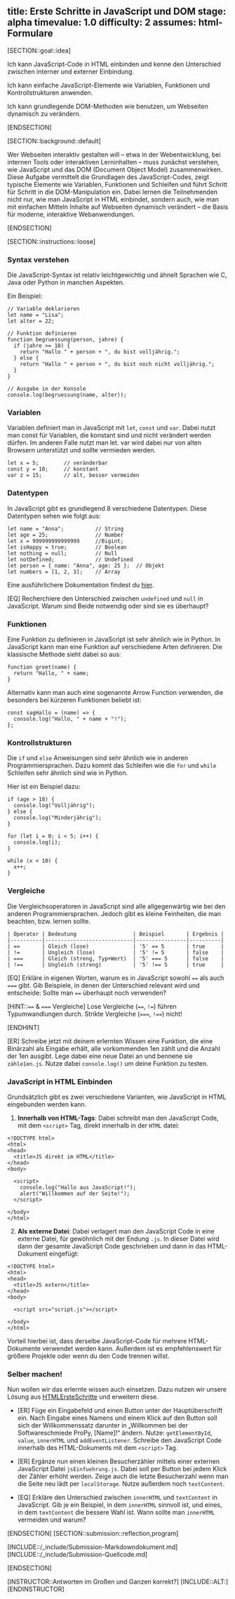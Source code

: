 title: Erste Schritte in JavaScript und DOM
stage: alpha
timevalue: 1.0
difficulty: 2
assumes: html-Formulare 
---

[SECTION::goal::idea]

Ich kann JavaScript-Code in HTML einbinden und kenne den Unterschied zwischen interner und externer Einbindung.

Ich kann einfache JavaScript-Elemente wie Variablen, Funktionen und Kontrollstrukturen anwenden.

Ich kann grundlegende DOM-Methoden wie benutzen, um Webseiten dynamisch zu verändern.

[ENDSECTION]


[SECTION::background::default]

Wer Webseiten interaktiv gestalten will – etwa in der Webentwicklung, bei internen Tools oder interaktiven Lerninhalten – muss zunächst verstehen, wie JavaScript und das DOM (Document Object Model) zusammenwirken.
Diese Aufgabe vermittelt die Grundlagen des JavaScript-Codes, zeigt typische Elemente wie Variablen, Funktionen und Schleifen und führt Schritt für Schritt in die DOM-Manipulation ein.
Dabei lernen die Teilnehmenden nicht nur, wie man JavaScript in HTML einbindet, sondern auch, wie man mit einfachen Mitteln Inhalte auf Webseiten dynamisch verändert – die Basis für moderne, interaktive Webanwendungen.

[ENDSECTION]


[SECTION::instructions::loose]


### Syntax verstehen

Die JavaScript-Syntax ist relativ leichtgewichtig und ähnelt Sprachen wie C, Java oder Python in manchen Aspekten.

Ein Beispiel:

```
// Variable deklarieren
let name = "Lisa";
let alter = 22;

// Funktion definieren
function begruessung(person, jahre) {
  if (jahre >= 18) {
    return "Hallo " + person + ", du bist volljährig.";
  } else {
    return "Hallo " + person + ", du bist noch nicht volljährig.";
  }
}

// Ausgabe in der Konsole
console.log(begruessung(name, alter));
```

### Variablen

Variablen definiert man in JavaScript mit `let`, `const` und `var`.
Dabei nutzt man const für Variablen, die konstant sind und nicht verändert werden dürfen. Im anderen Falle nutzt man let.
var wird dabei nur von alten Browsern unterstützt und sollte vermieden werden.

```
let x = 5;        // veränderbar
const y = 10;     // konstant
var z = 15;       // alt, besser vermeiden
```

### Datentypen

In JavaScript gibt es grundlegend 8 verschiedene Datentypen. Diese Datentypen sehen wie folgt aus:

```
let name = "Anna";          // String
let age = 25;               // Number
let x = 999999999999999	    //Bigint;
let isHappy = true;         // Boolean
let nothing = null;         // Null
let notDefined;             // Undefined
let person = { name: "Anna", age: 25 };  // Objekt
let numbers = [1, 2, 3];    // Array
```

Eine ausführlichere Dokumentation findest du [hier](https://developer.mozilla.org/de/docs/Web/JavaScript/Guide/Data_structures).

[EQ] Recherchiere den Unterschied zwischen `undefined` und `null` in JavaScript. Warum sind Beide notwendig oder sind sie es überhaupt?


### Funktionen


Eine Funktion zu definieren in JavaScript ist sehr ähnlich wie in Python.
In JavaScript kann man eine Funktion auf verschiedene Arten definieren. Die klassische Methode sieht dabei so aus:

```
function greet(name) {
  return "Hallo, " + name;
}
```

Alternativ kann man auch eine sogenannte Arrow Function verwenden, die besonders bei kürzeren Funktionen beliebt ist:

```
const sagHallo = (name) => {
  console.log("Hallo, " + name + "!");
};
```

### Kontrollstrukturen

Die `if` und `else` Anweisungen sind sehr ähnlich wie in anderen Programmiersprachen.
Dazu kommt das Schleifen wie die `for` und `while` Schleifen sehr ähnlich sind wie in Python.

Hier ist ein Beispiel dazu:

```
if (age > 18) {
  console.log("Volljährig");
} else {
  console.log("Minderjährig");
}

for (let i = 0; i < 5; i++) {
  console.log(i);
}

while (x < 10) {
  x++;
}
```

### Vergleiche

Die Vergleichsoperatoren in JavaScript sind alle allgegenwärtig wie bei den anderen Programmiersprachen. Jedoch gibt es kleine Feinheiten, die man beachten, bzw. lernen sollte.

```
| Operator | Bedeutung                  | Beispiel       | Ergebnis |
|----------|----------------------------|----------------|----------|
| ==       | Gleich (lose)              | '5' == 5       | true     |
| !=       | Ungleich (lose)            | '5' != 5       | false    |
| ===      | Gleich (streng, Typ+Wert)  | '5' === 5      | false    |
| !==      | Ungleich (streng)          | '5' !== 5      | true     |
```

[EQ] Erkläre in eigenen Worten, warum es in JavaScript sowohl `==` als auch `===` gibt. Gib Beispiele, in denen der Unterschied relevant wird und entscheide: Sollte man `==` überhaupt noch verwenden?

[HINT::`==` & `===` Vergleiche]
Lose Vergleiche (`==`, `!=`) führen Typumwandlungen durch. Strikte Vergleiche (`===`, `!==`) nicht!

[ENDHINT]


[ER] Schreibe jetzt mit deinem erlernten Wissen eine Funktion, die eine Binärzahl als Eingabe erhält, alle vorkommenden 1en zählt und die Anzahl der 1en ausgibt. Lege dabei eine neue Datei an und bennene sie `zähle1en.js`. Nutze dabei `console.log()` um deine Funktion zu testen.

### JavaScript in HTML Einbinden

Grundsätzlich gibt es zwei verschiedene Varianten, wie JavaScript in HTML eingebunden werden kann.

1. **Innerhalb von HTML-Tags**: Dabei schreibt man den JavaScript Code, mit dem `<script>` Tag,  direkt innerhalb in der `HTML` datei:

```
<!DOCTYPE html>
<html>
<head>
  <title>JS direkt im HTML</title>
</head>
<body>

  <script>
    console.log("Hallo aus JavaScript!");
    alert("Willkommen auf der Seite!");
  </script>

</body>
</html>
```

2. **Als externe Datei**: Dabei verlagert man den JavaScript Code in eine externe Datei, für gewöhnlich mit der Endung `.js`. In dieser Datei wird dann der gesamte JavaScript Code geschrieben und dann in das HTML-Dokument eingefügt:

```
<!DOCTYPE html>
<html>
<head>
  <title>JS extern</title>
</head>
<body>

  <script src="script.js"></script>

</body>
</html>
```

Vorteil hierbei ist, dass derselbe JavaScript-Code für mehrere HTML-Dokumente verwendet werden kann. Außerdem ist es empfehlenswert für größere Projekte oder wenn du den Code trennen willst.


### Selber machen!

Nun wollen wir das erlernte wissen auch einsetzen. Dazu nutzen wir unsere Lösung aus [HTMLErsteSchritte](https://www.inf.fu-berlin.de/inst/ag-se/teaching/K-ProPra-2024-04/HTMLErsteSchritte.html) und erweitern diese.


- [ER] Füge ein Eingabefeld und einen Button unter der Hauptüberschrift ein. Nach Eingabe eines Namens und einem Klick auf den Button soll sich der  Willkommenssatz darunter in „Willkommen bei der Softwareschmiede ProPy, [Name]!“ ändern. Nutze: `getElementById`, `value`,  `innerHTML` und `addEventListener`. Schreibe den JavaScript Code innerhalb des HTML-Dokuments mit dem `<script>` Tag.

- [ER] Ergänze nun einen kleinen Besucherzähler mittels einer externen JavaScript Datei `jsEinfuehrung.js`. Dabei soll per Button bei jedem Klick der Zähler erhöht werden. Zeige auch die letzte Besucherzahl wenn man die Seite neu lädt per `localStorage`. Nutze außerdem noch `textContent`.

- [EQ] Erkläre den Unterschied zwischen `innerHTML` und `textContent` in JavaScript. Gib je ein Beispiel, in dem `innerHTML` sinnvoll ist, und eines, in dem `textContent` die bessere Wahl ist. Wann sollte man `innerHTML` vermeiden und warum?


[ENDSECTION]
[SECTION::submission::reflection,program]

[INCLUDE::/_include/Submission-Markdowndokument.md]
[INCLUDE::/_include/Submission-Quellcode.md]

[ENDSECTION]

[INSTRUCTOR::Antworten im Großen und Ganzen korrekt?]
[INCLUDE::ALT:]
[ENDINSTRUCTOR]
